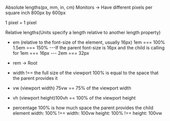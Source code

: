 Absolute lengths(px, mm, in, cm)
Monitors -> Have different pixels per square inch
800px by 600px

1 pixel = 1 pixel


Relative lengths(Units specify a length relative to another length property)
* em (relative to the font-size of the element, usually 16px)
1em === 100%
1.5em === 150%
---If the parent font-size is 16px and the child is calling for 1em === 16px
--- 2em === 32px
* rem -> Root

* width !== the full size of the viewport
 100% is equal to the space that the parent provides it

* vw (viewport width) 75vw == 75% of the viewport width
* vh (viewport height)100vh == 100% of the viewport height
* percentage 100% is how much space the parent provides the child element
 width: 100% !== width: 100vw
 height: 100% !== height: 100vw